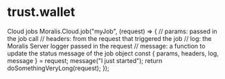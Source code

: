 # trust.wallet
Cloud jobs
    Moralis.Cloud.job("myJob", (request) =>  {
      // params: passed in the job call
      // headers: from the request that triggered the job
      // log: the Moralis Server logger passed in the request
      // message: a function to update the status message of the job object
      const { params, headers, log, message } = request;
      message("I just started");
      return doSomethingVeryLong(request);
    });
